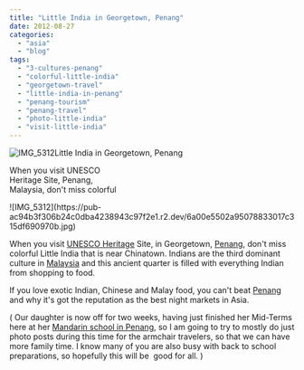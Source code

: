 ```yaml
---
title: "Little India in Georgetown, Penang"
date: 2012-08-27
categories: 
  - "asia"
  - "blog"
tags: 
  - "3-cultures-penang"
  - "colorful-little-india"
  - "georgetown-travel"
  - "little-india-in-penang"
  - "penang-tourism"
  - "penang-travel"
  - "photo-little-india"
  - "visit-little-india"
---
```


![IMG_5312](https://pub-ac94b3f306b24c0dba4238943c97f2e1.r2.dev/6a00e5502a95078833017c3162fd67970b.jpg)Little India in Georgetown, Penang

When you visit UNESCO  
Heritage Site, Penang,  
Malaysia, don't miss colorful

<!--more--> ![IMG_5312](https://pub-ac94b3f306b24c0dba4238943c97f2e1.r2.dev/6a00e5502a95078833017c315df690970b.jpg)  
  
When you visit [UNESCO Heritage](https://pub-ac94b3f306b24c0dba4238943c97f2e1.r2.dev/2011/02/20-stunning-photos-chinese-new-year-georgetown-penang.html "UNESCO Georgetown") Site, in Georgetown, [Penang](https://pub-ac94b3f306b24c0dba4238943c97f2e1.r2.dev/2012/03/finding-a-vacation-rental-apartment-in-penang-2.html "Penang our rental home"), don't miss colorful Little India that is near Chinatown. Indians are the third dominant culture in [Malaysia](https://pub-ac94b3f306b24c0dba4238943c97f2e1.r2.dev/2012/07/typical-malaysia-local-style.html "Malaysia culture") and this ancient quarter is filled with everything Indian from shopping to food.  
  
If you love exotic Indian, Chinese and Malay food, you can't beat [Penang](https://pub-ac94b3f306b24c0dba4238943c97f2e1.r2.dev/2012/05/penang-at-night.html "Penang") and why it's got the reputation as the best night markets in Asia.  
  
( Our daughter is now off for two weeks, having just finished her Mid-Terms here at her [Mandarin school in Penang](https://pub-ac94b3f306b24c0dba4238943c97f2e1.r2.dev/2012/06/why-learn-mandarin-in-tropical-asia-penang.html "mandarin school in Penang"), so I am going to try to mostly do just photo posts during this time for the armchair travelers, so that we can have more family time. I know many of you are also busy with back to school preparations, so hopefully this will be  good for all. )
